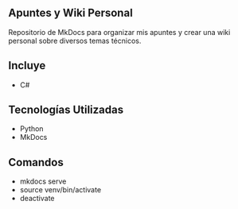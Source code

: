 ## Apuntes y Wiki Personal

Repositorio de MkDocs para organizar mis apuntes y crear una wiki personal sobre diversos temas técnicos.

## Incluye

- C#

## Tecnologías Utilizadas

- Python
- MkDocs

## Comandos

- mkdocs serve
- source venv/bin/activate
- deactivate
